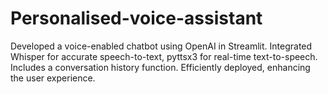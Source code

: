 # Personalised-voice-assistant
 Developed a voice-enabled chatbot using OpenAI in Streamlit. Integrated Whisper for accurate speech-to-text, pyttsx3 for real-time text-to-speech. Includes a conversation history function. Efficiently deployed, enhancing the user experience.

